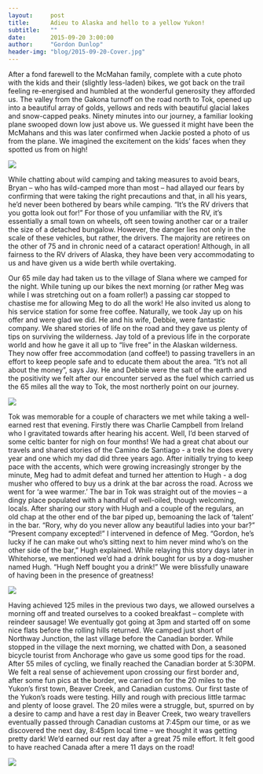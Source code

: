 ```yaml
---
layout:     post
title:      Adieu to Alaska and hello to a yellow Yukon!
subtitle:   ""
date:       2015-09-20 3:00:00
author:     "Gordon Dunlop"
header-img: "blog/2015-09-20-Cover.jpg"
---
```


After a fond farewell to the McMahan family, complete with a cute photo with the kids and their (slightly less-laden) bikes, we got back on the trail feeling re-energised and humbled at the wonderful generosity they afforded us.  The valley from the Gakona turnoff on the road north to Tok, opened up into a beautiful array of golds, yellows and reds with beautiful glacial lakes and snow-capped peaks.  Ninety minutes into our journey, a familiar looking plane swooped down low just above us.  We guessed
it might have been the McMahans and this was later confirmed when Jackie posted a photo of us from the plane.  We imagined the excitement on the kids’ faces when they spotted us from on high!

<img class="img-responsive center-block" src ="{{ site.url }}/blog/2015-09-20-McMahan.jpg"/>

While chatting about wild camping and taking measures to avoid bears, Bryan – who has wild-camped more than most – had allayed our fears by confirming that were taking the right precautions and that, in all his years, he’d never been bothered by bears while camping.  “It’s the RV drivers that you gotta look out for!”  For those of you unfamiliar with the RV, it’s essentially a small town on wheels, oft seen towing another car or a trailer the size of a detached bungalow.  However, the danger
lies not only in the scale of these vehicles, but rather, the drivers.  The majority are retirees on the other of 75 and in chronic need of a cataract operation!  Although, in all fairness to the RV drivers of Alaska, they have been very accommodating to us and have given us a wide berth while overtaking.

Our 65 mile day had taken us to the village of Slana where we camped for the night.  While tuning up our bikes the next morning (or rather Meg was while I was stretching out on a foam roller!) a passing car stopped to chastise me for allowing Meg to do all the work!  He also invited us along to his service station for some free coffee.  Naturally, we took Jay up on his offer and were glad we did.  He and his wife, Debbie, were fantastic company.  We shared stories of life on the road and they
gave us plenty of tips on surviving the wilderness.  Jay told of a previous life in the corporate world and how he gave it all up to “live free” in the Alaskan wilderness.  They now offer free accommodation (and coffee!) to passing travellers in an effort to keep people safe and to educate them about the area.  “It’s not all about the money”, says Jay.  He and Debbie were the salt of the earth and the positivity we felt after our encounter served as the fuel which carried us the 65 miles all the
way to Tok, the most northerly point on our journey.

<img class="img-responsive center-block" src ="{{ site.url }}/blog/2015-09-20-Jay.jpg"/>

Tok was memorable for a couple of characters we met while taking a well-earned rest that evening.  Firstly there was Charlie Campbell from Ireland who I gravitated towards after hearing his accent. Well, I’d been starved of some celtic banter for nigh on four months!  We had a great chat about our travels and shared stories of the Camino de Santiago - a trek he does every year and one which my dad did three years ago.  After initially trying to keep pace with the accents, which were growing
increasingly stronger by the minute, Meg had to admit defeat and turned her attention to Hugh - a dog musher who offered to buy us a drink at the bar across the road.  Across we went for ‘a wee warmer.’ The bar in Tok was straight out of the movies – a dingy place populated with a handful of well-oiled, though welcoming, locals.  After sharing our story with Hugh and a couple of the regulars, an old chap at the other end of the bar piped up, bemoaning the lack of ‘talent’ in the bar. “Rory, why
do you never allow any beautiful ladies into your bar?”  “Present company excepted!” I intervened in defence of Meg. “Gordon, he’s lucky if he can make out who’s sitting next to him never mind who’s on the other side of the bar,” Hugh explained.  While relaying this story days later in Whitehorse, we mentioned we’d had a drink bought for us by a dog-musher named Hugh.  “Hugh Neff bought you a drink!”  We were blissfully unaware of having been in the presence of greatness!

<img class="img-responsive center-block" src ="{{ site.url }}/blog/2015-09-20-Hugh.jpg"/>

Having achieved 125 miles in the previous two days, we allowed ourselves a morning off and treated ourselves to a cooked breakfast – complete with reindeer sausage! We eventually got going at 3pm and started off on some nice flats before the rolling hills returned.  We camped just short of Northway Junction, the last village before the Canadian border.  While stopped in the village the next morning, we chatted with Don, a seasoned bicycle tourist from Anchorage who gave us some good tips for the
road.  After 55 miles of cycling, we finally reached the Canadian border at 5:30PM.  We felt a real sense of achievement upon crossing our first border and, after some fun pics at the border, we carried on for the 20 miles to the Yukon’s first town, Beaver Creek, and Canadian customs.  Our first taste of the Yukon’s roads were testing. Hilly and rough with precious little tarmac and plenty of loose gravel.  The 20 miles were a struggle, but, spurred on by a desire to camp and have a rest day in
Beaver Creek, two weary travellers eventually passed through Canadian customs at 7:45pm our time, or as we discovered the next day, 8:45pm local time – we thought it was getting pretty dark!  We’d earned our rest day after a great 75 mile effort.  It felt good to have reached Canada after a mere 11 days on the road!

<img class="img-responsive center-block" src ="{{ site.url }}/blog/2015-09-20-Border.jpg"/>

